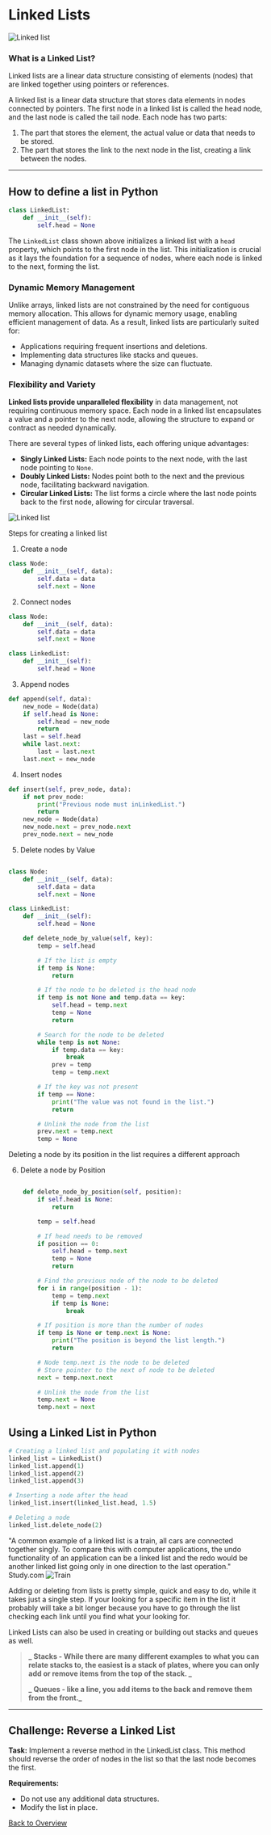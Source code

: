 # Linked Lists

![Linked list](LLPY.png "Header pic")

### What is a Linked List?

Linked lists are a linear data structure consisting of elements (nodes) that are linked
together using pointers or references.

A linked list is a linear data structure that stores data elements in nodes connected by pointers. The first node in a linked list is called the head node, and the last node is called the tail node. Each node has two parts:

1. The part that stores the element, the actual value or data that needs to be stored.
2. The part that stores the link to the next node in the list, creating a link between the nodes.

---

## How to define a list in Python

```python
class LinkedList:
    def __init__(self):
        self.head = None
```

The `LinkedList` class shown above initializes a linked list with a `head` property, which points to the first node in the list. This initialization is crucial as it lays the foundation for a sequence of nodes, where each node is linked to the next, forming the list.

### Dynamic Memory Management

Unlike arrays, linked lists are not constrained by the need for contiguous memory allocation. This allows for dynamic memory usage, enabling efficient management of data. As a result, linked lists are particularly suited for:

- Applications requiring frequent insertions and deletions.
- Implementing data structures like stacks and queues.
- Managing dynamic datasets where the size can fluctuate.

### Flexibility and Variety

**Linked lists provide unparalleled flexibility** in data management, not requiring continuous memory space. Each node in a linked list encapsulates a value and a pointer to the next node, allowing the structure to expand or contract as needed dynamically.

There are several types of linked lists, each offering unique advantages:

- **Singly Linked Lists:** Each node points to the next node, with the last node pointing to `None`.
- **Doubly Linked Lists:** Nodes point both to the next and the previous node, facilitating backward navigation.
- **Circular Linked Lists:** The list forms a circle where the last node points back to the first node, allowing for circular traversal.

![Linked list](linkedlist.jpg "Linked Lists - real python")

Steps for creating a linked list

1. Create a node

```Python
class Node:
    def __init__(self, data):
        self.data = data
        self.next = None
```

2. Connect nodes

```Python
class Node:
    def __init__(self, data):
        self.data = data
        self.next = None

class LinkedList:
    def __init__(self):
        self.head = None

```

3. Append nodes

```Python
def append(self, data):
    new_node = Node(data)
    if self.head is None:
        self.head = new_node
        return
    last = self.head
    while last.next:
        last = last.next
    last.next = new_node
```

4. Insert nodes

```Python
def insert(self, prev_node, data):
    if not prev_node:
        print("Previous node must inLinkedList.")
        return
    new_node = Node(data)
    new_node.next = prev_node.next
    prev_node.next = new_node
```

5. Delete nodes by Value

```Python

class Node:
    def __init__(self, data):
        self.data = data
        self.next = None

class LinkedList:
    def __init__(self):
        self.head = None

    def delete_node_by_value(self, key):
        temp = self.head

        # If the list is empty
        if temp is None:
            return

        # If the node to be deleted is the head node
        if temp is not None and temp.data == key:
            self.head = temp.next
            temp = None
            return

        # Search for the node to be deleted
        while temp is not None:
            if temp.data == key:
                break
            prev = temp
            temp = temp.next

        # If the key was not present
        if temp == None:
            print("The value was not found in the list.")
            return

        # Unlink the node from the list
        prev.next = temp.next
        temp = None

```

Deleting a node by its position in the list requires a different approach

6. Delete a node by Position

```Python

    def delete_node_by_position(self, position):
        if self.head is None:
            return

        temp = self.head

        # If head needs to be removed
        if position == 0:
            self.head = temp.next
            temp = None
            return

        # Find the previous node of the node to be deleted
        for i in range(position - 1):
            temp = temp.next
            if temp is None:
                break

        # If position is more than the number of nodes
        if temp is None or temp.next is None:
            print("The position is beyond the list length.")
            return

        # Node temp.next is the node to be deleted
        # Store pointer to the next of node to be deleted
        next = temp.next.next

        # Unlink the node from the list
        temp.next = None
        temp.next = next
```

## Using a Linked List in Python

```Python
# Creating a linked list and populating it with nodes
linked_list = LinkedList()
linked_list.append(1)
linked_list.append(2)
linked_list.append(3)

# Inserting a node after the head
linked_list.insert(linked_list.head, 1.5)

# Deleting a node
linked_list.delete_node(2)
```

"A common example of a linked list is a train, all cars are connected together singly. To compare this with computer applications, the undo functionality of an application can be a linked list and the redo would be another linked list going only in one direction to the last operation." Study.com
![Train](Trains.jpg "Trains")

Adding or deleting from lists is pretty simple, quick and easy to do, while it takes just a single step. If your looking for a specific item in the list it probably will take a bit longer because you have to go through the list checking each link until you find what your looking for.

Linked Lists can also be used in creating or building out stacks and queues as well.

> **_ Stacks - While there are many different examples to what you can relate stacks to, the easiest is a stack of plates, where you can only add or remove items from the top of the stack. _**
>
> **_ Queues - like a line, you add items to the back and remove them from the front._**

---

## Challenge: Reverse a Linked List

**Task:** Implement a reverse method in the LinkedList class. This method should reverse the order of nodes in the list so that the last node becomes the first.

**Requirements:**

- Do not use any additional data structures.
- Modify the list in place.

[Back to Overview](https://github.com/lachisholm/Data_Structure_Discovery/blob/main/Overview.md)
